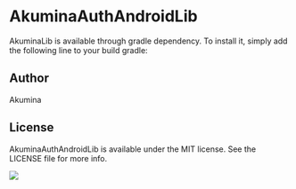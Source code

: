 # AkuminaAuthAndroidLib

AkuminaLib is available through gradle dependency. To install
it, simply add the following line to your build gradle:


## Author

  Akumina

## License

AkuminaAuthAndroidLib is available under the MIT license. See the LICENSE file for more info.

[![](https://jitpack.io/v/akumina/auth-android-lib.svg)](https://jitpack.io/#akumina/auth-android-lib)